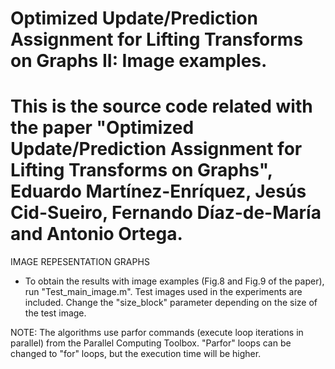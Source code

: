 Optimized Update/Prediction Assignment for Lifting Transforms on Graphs II: Image examples.
========
This is the source code related with the paper "Optimized Update/Prediction Assignment for Lifting Transforms on Graphs", 
Eduardo Martínez-Enríquez, Jesús Cid-Sueiro, Fernando Díaz-de-María and Antonio Ortega.
========
IMAGE REPESENTATION GRAPHS

- To obtain the results with image examples (Fig.8 and Fig.9 of the paper), run "Test_main_image.m". 
Test images used in the experiments are included. Change the "size_block" parameter depending on the size of 
the test image.


NOTE: The algorithms use parfor commands (execute loop iterations in parallel) from the Parallel Computing Toolbox. 
"Parfor" loops can be changed to "for" loops, but the execution time will be higher.
